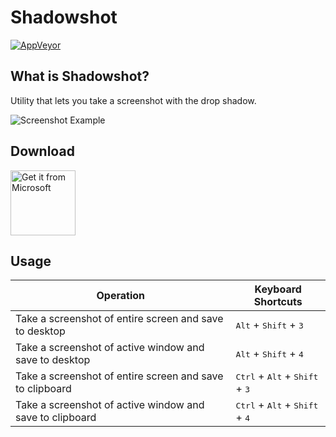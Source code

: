 # Shadowshot

[![AppVeyor](https://img.shields.io/appveyor/ci/victoriqueko/shadowshot/master.svg)](https://ci.appveyor.com/project/victoriqueko/shadowshot/branch/master)

## What is Shadowshot?

Utility that lets you take a screenshot with the drop shadow.

![Screenshot Example](https://user-images.githubusercontent.com/4309091/33182647-c9f5b9e0-d0af-11e7-968f-40e4bbcc4e17.png)

## Download

<a href="https://www.microsoft.com/store/apps/9nln8gqjxcqt?ocid=badge">
  <img src="https://assets.windowsphone.com/85864462-9c82-451e-9355-a3d5f874397a/English_get-it-from-MS_InvariantCulture_Default.png" alt="Get it from Microsoft" height="104px" />
</a>

## Usage

| Operation                                                | Keyboard Shortcuts                                                 |
| -------------------------------------------------------- | ------------------------------------------------------------------ |
| Take a screenshot of entire screen and save to desktop   | <kbd>Alt</kbd> + <kbd>Shift</kbd> + <kbd>3</kbd>                   |
| Take a screenshot of active window and save to desktop   | <kbd>Alt</kbd> + <kbd>Shift</kbd> + <kbd>4</kbd>                   |
| Take a screenshot of entire screen and save to clipboard | <kbd>Ctrl</kbd> + <kbd>Alt</kbd> + <kbd>Shift</kbd> + <kbd>3</kbd> |
| Take a screenshot of active window and save to clipboard | <kbd>Ctrl</kbd> + <kbd>Alt</kbd> + <kbd>Shift</kbd> + <kbd>4</kbd> |
